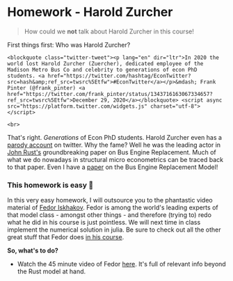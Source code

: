 # Homework - Harold Zurcher

> How could we **not** talk about Harold Zurcher in this course!

First things first: Who was Harold Zurcher? 

~~~
<blockquote class="twitter-tweet"><p lang="en" dir="ltr">In 2020 the world lost Harold Zurcher (Zuercher), dedicated employee of the Madison Metro Bus Co and celebrity to generations of econ PhD students. <a href="https://twitter.com/hashtag/EconTwitter?src=hash&amp;ref_src=twsrc%5Etfw">#EconTwitter</a></p>&mdash; Frank Pinter (@frank_pinter) <a href="https://twitter.com/frank_pinter/status/1343716163067334657?ref_src=twsrc%5Etfw">December 29, 2020</a></blockquote> <script async src="https://platform.twitter.com/widgets.js" charset="utf-8"></script>
~~~

~~~
<br>
~~~

That's right. *Generations* of Econ PhD students. Harold Zurcher even has a [parody account](https://twitter.com/HaroldZurcher87) on twitter. Why the fame? Well he was the leading actor in [John Rust's](https://editorialexpress.com/jrust/) groundbreaking paper on Bus Engine Replacement. Much of what we do nowadays in structural micro econometrics can be traced back to that paper. Even I have a [paper](https://www.sciencedirect.com/science/article/pii/S0165176512000870) on the Bus Engine Replacement Model!



### This homework is easy 🍿

In this very easy homework, I will outsource you to the phantastic video material of [Fedor Iskhakov](https://fedor.iskh.me/compecon). Fedor is among the world's leading experts of that model class - amongst other things - and therefore (trying to) redo what he did in his course is just pointless. We will next time in class implement the numerical solution in julia. Be sure to check out all the other great stuff that Fedor does [in his course](https://fedor.iskh.me/compecon).

**So, what's to do?**

* Watch the 45 minute video of Fedor [here](https://youtu.be/Yo69tlKKplY). It's full of relevant info beyond the Rust model at hand.


